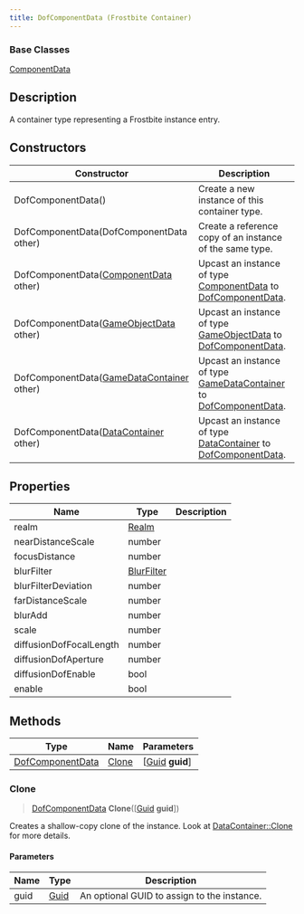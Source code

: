 ```yaml
---
title: DofComponentData (Frostbite Container)
---
```

### Base Classes

[ComponentData](ComponentData)

## Description

A container type representing a Frostbite instance entry.

## Constructors

| Constructor                                                                 | Description                                                                                                             |
| --------------------------------------------------------------------------- | ----------------------------------------------------------------------------------------------------------------------- |
| DofComponentData()                                                          | Create a new instance of this container type.                                                                           |
| DofComponentData(DofComponentData other)                                    | Create a reference copy of an instance of the same type.                                                                |
| DofComponentData([ComponentData](ComponentData) other)                      | Upcast an instance of type [ComponentData](ComponentData) to [DofComponentData](DofComponentData).                      |
| DofComponentData([GameObjectData](GameObjectData) other)                    | Upcast an instance of type [GameObjectData](GameObjectData) to [DofComponentData](DofComponentData).                    |
| DofComponentData([GameDataContainer](GameDataContainer) other)              | Upcast an instance of type [GameDataContainer](GameDataContainer) to [DofComponentData](DofComponentData).              |
| DofComponentData([DataContainer](/vext/ref/cls/shr/datacontainer) other) | Upcast an instance of type [DataContainer](/vext/ref/cls/shr/datacontainer) to [DofComponentData](DofComponentData). |

## Properties

| Name                    | Type                     | Description |
| ----------------------- | ------------------------ | ----------- |
| realm                   | [Realm](Realm)           |             |
| nearDistanceScale       | number                   |             |
| focusDistance           | number                   |             |
| blurFilter              | [BlurFilter](BlurFilter) |             |
| blurFilterDeviation     | number                   |             |
| farDistanceScale        | number                   |             |
| blurAdd                 | number                   |             |
| scale                   | number                   |             |
| diffusionDofFocalLength | number                   |             |
| diffusionDofAperture    | number                   |             |
| diffusionDofEnable      | bool                     |             |
| enable                  | bool                     |             |

## Methods

| Type                                 | Name            | Parameters                                     |
| ------------------------------------ | --------------- | ---------------------------------------------- |
| [DofComponentData](DofComponentData) | [Clone](#clone) | \[[Guid](/vext/ref/cls/shr/guid) **guid**\] |

### Clone

> [DofComponentData](DofComponentData) **Clone**(\[[Guid](/vext/ref/cls/shr/guid) **guid**\])

Creates a shallow-copy clone of the instance. Look at [DataContainer::Clone](/vext/ref/cls/shr/datacontainer#clone) for more details.

#### Parameters

| Name | Type         | Description                                 |
| ---- | ------------ | ------------------------------------------- |
| guid | [Guid](Guid) | An optional GUID to assign to the instance. |

